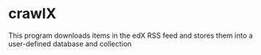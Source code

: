 # crawlX
This program downloads items in the edX RSS feed and stores them into a user-defined database and collection
